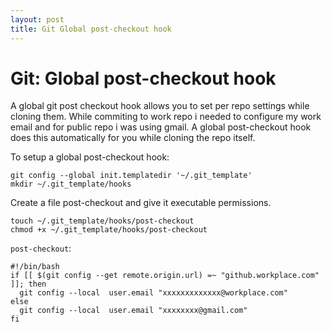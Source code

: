 ```yaml
---
layout: post
title: Git Global post-checkout hook
---
```


# Git: Global post-checkout hook

A global git post checkout hook allows you to set per repo settings while cloning them.
While commiting to work repo i needed to configure my work email and
for public repo i was using gmail.
A global post-checkout hook does this automatically for you while cloning the repo itself.

To setup a global post-checkout hook:
```
git config --global init.templatedir '~/.git_template'
mkdir ~/.git_template/hooks
```

Create a file post-checkout and give it executable permissions.
```
touch ~/.git_template/hooks/post-checkout
chmod +x ~/.git_template/hooks/post-checkout
```

`post-checkout`:
```
#!/bin/bash
if [[ $(git config --get remote.origin.url) =~ "github.workplace.com" ]]; then
  git config --local  user.email "xxxxxxxxxxxxx@workplace.com"
else
  git config --local  user.email "xxxxxxxx@gmail.com"
fi
```

